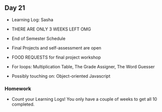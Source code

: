 ## Day 21

* Learning Log: Sasha

* THERE ARE ONLY 3 WEEKS LEFT OMG

* End of Semester Schedule

* Final Projects and self-assessment are open

* FOOD REQUESTS for final project workshop

* For loops: Multiplication Table, The Grade Assigner, The Word Guesser 

* Possibly touching on: Object-oriented Javascript

    
### Homework

* Count your Learning Logs! You only have a couple of weeks to get all 10 completed. 